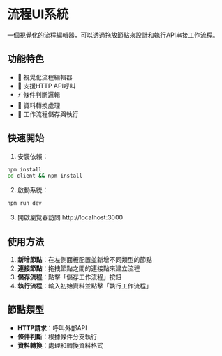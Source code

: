 # 流程UI系統

一個視覺化的流程編輯器，可以透過拖放節點來設計和執行API串接工作流程。

## 功能特色

- 🎨 視覺化流程編輯器
- 🔗 支援HTTP API呼叫
- ⚡ 條件判斷邏輯
- 🔄 資料轉換處理
- 💾 工作流程儲存與執行

## 快速開始

1. 安裝依賴：
```bash
npm install
cd client && npm install
```

2. 啟動系統：
```bash
npm run dev
```

3. 開啟瀏覽器訪問 http://localhost:3000

## 使用方法

1. **新增節點**：在左側面板配置並新增不同類型的節點
2. **連接節點**：拖拽節點之間的連接點來建立流程
3. **儲存流程**：點擊「儲存工作流程」按鈕
4. **執行流程**：輸入初始資料並點擊「執行工作流程」

## 節點類型

- **HTTP請求**：呼叫外部API
- **條件判斷**：根據條件分支執行
- **資料轉換**：處理和轉換資料格式